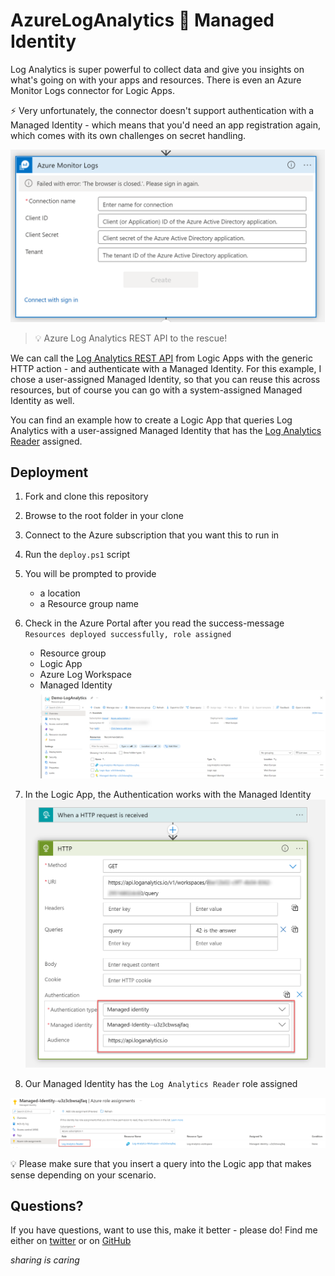 # AzureLogAnalytics 💙 Managed Identity

Log Analytics is super powerful to collect data and give you insights on what's going on with your apps and resources. There is even an Azure Monitor Logs connector for Logic Apps.

⚡ Very unfortunately, the connector doesn't support authentication with a Managed Identity - which means that you'd need an app registration again, which comes with its own challenges on secret handling.

![Azure Monitor connector](media/azuremonitorconnector.png)

> 💡 Azure Log Analytics REST API to the rescue!

We can call the [Log Analytics REST API](https://docs.microsoft.com/en-us/rest/api/loganalytics/) from Logic Apps with the generic HTTP action - and authenticate with a Managed Identity. For this example, I chose a user-assigned Managed Identity, so that you can reuse this across resources, but of course you can go with a system-assigned Managed Identity as well.

You can find an example how to create a Logic App that queries Log Analytics with a user-assigned Managed Identity that has the [Log Analytics Reader](https://docs.microsoft.com/en-us/azure/role-based-access-control/built-in-roles#log-analytics-reader) assigned.

## Deployment

1. Fork and clone this repository
1. Browse to the root folder in your clone
1. Connect to the Azure subscription that you want this to run in
1. Run the `deploy.ps1` script
1. You will be prompted to provide
   - a location
   - a Resource group name
1. Check in the Azure Portal after you read the success-message `Resources deployed successfully, role assigned`

   - Resource group
   - Logic App
   - Azure Log Workspace
   - Managed Identity
![resource group](media/resource-group.png)

1. In the Logic App, the Authentication works with the Managed Identity
![LogicApps-auth](media/logicapp-auth.png)

1. Our Managed Identity has the `Log Analytics Reader` role assigned

![Managed Identity](media/ManagedIdentity-role.png)

💡 Please make sure that you insert a query into the Logic app that makes sense depending on your scenario.

## Questions?

If you have questions, want to use this, make it better - please do! Find me either on [twitter](https://twitter.com/LuiseFreese) or on [GitHub](https://github.com/luisefreese)

*sharing is caring*
